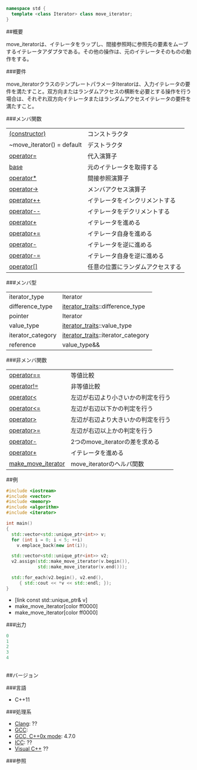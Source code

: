 ```cpp
namespace std {
  template <class Iterator> class move_iterator;
}
```

##概要

move_iteratorは、イテレータをラップし、間接参照時に参照先の要素をムーブするイテレータアダプタである。その他の操作は、元のイテレータそのものの動作をする。

###要件

move_iteratorクラスのテンプレートパラメータIteratorは、入力イテレータの要件を満たすこと。双方向またはランダムアクセスの横断を必要とする操作を行う場合は、それぞれ双方向イテレータまたはランダムアクセスイテレータの要件を満たすこと。

###メンバ関数

| | |
|-------------------------------------------------------------------------------------------------------------------|--------------------------------------------------|
| [(constructor)](./move_iterator) | コンストラクタ |
| ~move_iterator() = default | デストラクタ |
| [operator=](./op_assign) | 代入演算子 |
| [base](./base) | 元のイテレータを取得する |
| [operator*](./op_deref) | 間接参照演算子 |
| [operator->](./op_arrow) | メンバアクセス演算子 |
| [operator++](./op_increment) | イテレータをインクリメントする |
| [operator--](./op_decrement) | イテレータをデクリメントする |
| [operator+](./op_plus) | イテレータを進める |
| [operator+=](./op_plus_assign) | イテレータ自身を進める |
| [operator-](./op_minus) | イテレータを逆に進める |
| [operator-=](./op_minus_assign) | イテレータ自身を逆に進める |
| [operator[]](./op_at) | 任意の位置にランダムアクセスする |

###メンバ型

| | |
|-------------------|--------------------------------------------------------------------------------------------------------------------------------------|
| iterator_type | Iterator |
| difference_type | [iterator_traits](/reference/iterator/iterator_traits)<Iterator>::difference_type |
| pointer | Iterator |
| value_type | [iterator_traits](/reference/iterator/iterator_traits)<Iterator>::value_type |
| iterator_category | [iterator_traits](/reference/iterator/iterator_traits)<Iterator>::iterator_category |
| reference | value_type&& |

###非メンバ関数

| | |
|-----------------------------------------------------------------------------------------------------------------------------|-----------------------------------------------------|
| [operator==](./op_equal) | 等値比較 |
| [operator!=](./op_not_equal) | 非等値比較 |
| [operator<](./op_less) | 左辺が右辺より小さいかの判定を行う |
| [operator<=](./op_less_equal) | 左辺が右辺以下かの判定を行う |
| [operator>](./op_greater) | 左辺が右辺より大きいかの判定を行う |
| [operator>=](./op_greater_equal) | 左辺が右辺以上かの判定を行う |
| [operator-](./op_minus_free) | 2つのmove_iteratorの差を求める |
| [operator+](./op_plus_free) | イテレータを進める |
| [make_move_iterator](./make_move_iterator) | move_iteratorのヘルパ関数 |


##例
```cpp
#include <iostream>
#include <vector>
#include <memory>
#include <algorithm>
#include <iterator>

int main()
{
  std::vector<std::unique_ptr<int>> v;
  for (int i = 0; i < 5; ++i)
    v.emplace_back(new int(i));

  std::vector<std::unique_ptr<int>> v2;
  v2.assign(std::make_move_iterator(v.begin()),
            std::make_move_iterator(v.end()));

  std::for_each(v2.begin(), v2.end(),
     { std::cout << *v << std::endl; });
}
```
* [link const std::unique_ptr<int>& v]
* make_move_iterator[color ff0000]
* make_move_iterator[color ff0000]

###出力

```cpp
0
1
2
3
4


```

##

##バージョン

###言語

- C++11

###処理系

- [Clang](/implementation#clang): ??
- [GCC](/implementation#gcc): 
- [GCC, C++0x mode](/implementation#gcc): 4.7.0
- [ICC](/implementation#icc): ??
- [Visual C++](/implementation#visual_cpp) ??


###参照

